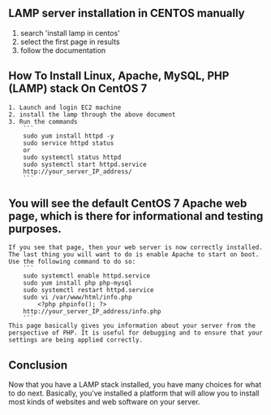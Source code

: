 ## LAMP server installation in CENTOS manually
1. search 'install lamp in centos'
2. select the first page in results
3. follow the documentation

## How To Install Linux, Apache, MySQL, PHP (LAMP) stack On CentOS 7
    1. Launch and login EC2 machine
    2. install the lamp through the above document
    3. Run the commands
        ```
        sudo yum install httpd -y
        sudo service httpd status
        or 
        sudo systemctl status httpd
        sudo systemctl start httpd.service
        http://your_server_IP_address/
        ```
## You will see the default CentOS 7 Apache web page, which is there for informational and testing purposes.
    If you see that page, then your web server is now correctly installed.
    The last thing you will want to do is enable Apache to start on boot. Use the following command to do so:
        ```
        sudo systemctl enable httpd.service
        sudo yum install php php-mysql
        sudo systemctl restart httpd.service
        sudo vi /var/www/html/info.php
            <?php phpinfo(); ?>
        http://your_server_IP_address/info.php
        ```
    This page basically gives you information about your server from the perspective of PHP. It is useful for debugging and to ensure that your settings are being applied correctly.
## Conclusion
Now that you have a LAMP stack installed, you have many choices for what to do next. Basically, you’ve installed a platform that will allow you to install most kinds of websites and web software on your server.

        
